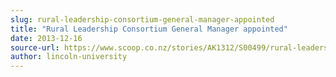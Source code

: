 ```yaml
---
slug: rural-leadership-consortium-general-manager-appointed
title: "Rural Leadership Consortium General Manager appointed"
date: 2013-12-16
source-url: https://www.scoop.co.nz/stories/AK1312/S00499/rural-leadership-consortium-general-manager-appointed.htm
author: lincoln-university
---
```

